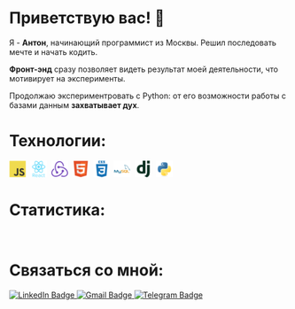 # Приветствую вас! 👋  

Я - **Антон**, начинающий программист  из Москвы. Решил последовать мечте и начать кодить. 

**Фронт-энд** сразу позволяет видеть результат моей деятельности, что мотивирует на эксперименты. 

Продолжаю экспериментровать с Python: от его возможности работы с базами данным **захватывает дух**.

# Технологии:
<img src="https://github.com/devicons/devicon/blob/master/icons/javascript/javascript-original.svg" title="JavaScript" alt="JavaScript" width="30" height="30"/>&nbsp; <img src="https://github.com/devicons/devicon/blob/master/icons/react/react-original-wordmark.svg" title="React" alt="React" width="30" height="30"/>&nbsp; <img src="https://github.com/devicons/devicon/blob/master/icons/redux/redux-original.svg" title="Redux" alt="Redux " width="30" height="30"/>&nbsp; <img src="https://github.com/devicons/devicon/blob/master/icons/html5/html5-original.svg" title="HTML5" alt="HTML" width="30" height="30"/>&nbsp; <img src="https://github.com/devicons/devicon/blob/master/icons/css3/css3-plain-wordmark.svg"  title="CSS3" alt="CSS" width="30" height="30"/>&nbsp; <img src="https://github.com/devicons/devicon/blob/master/icons/mysql/mysql-original-wordmark.svg" title="MySQL"  alt="MySQL" width="30" height="30"/>&nbsp; <img src="https://github.com/devicons/devicon/blob/master/icons/django/django-plain.svg" title="Django"  alt="Django" width="30" height="30"/>&nbsp; <img src="https://github.com/devicons/devicon/blob/master/icons/python/python-original.svg" title="Python"  alt="Python" width="30" height="30"/>&nbsp;

# Статистика:
<img src="https://komarev.com/ghpvc/?username=whiskymerchant&style=flat-square&color=blue" alt=""/>

# Связаться со мной:

<div id="badges">
  <a href="https://www.linkedin.com/in/antonplekhov/">
    <img src="https://img.shields.io/badge/LinkedIn-blue?style=plastic&logo=linkedin&logoColor=white" alt="LinkedIn Badge"/>
  </a>
  <a href="mailto: anton.plekhov@gmail.com">
    <img src="https://img.shields.io/badge/anton.plekhov@gmail.com-blue?style=plastic&logo=gmail&logoColor=red" alt="Gmail Badge"/>
  </a>
  <a href="https://t.me/whiskymerchant">
    <img src="https://img.shields.io/badge/%40whiskymerchant-blue?style=plastic&logo=Telegram&logoColor=white" alt="Telegram Badge"/>
  </a>
</div>



